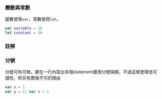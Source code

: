 ### 變數與常數

變數使用`var`，常數使用`let`。

``` swift
var variable = 10
let constant = 20
```

### 註解

### 分號

分號可有可無。要在一行內寫出多個statement要用分號隔開，不過這樣會降低可讀性，除非有費做不可的理由

``` swift
var x = 1
var y = 2; var z = 3
```

